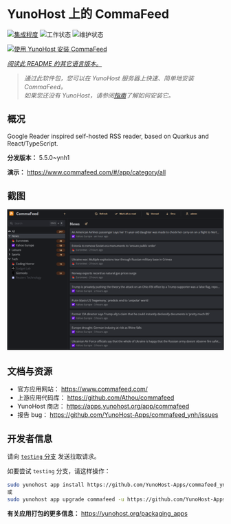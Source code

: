 <!--
注意：此 README 由 <https://github.com/YunoHost/apps/tree/master/tools/readme_generator> 自动生成
请勿手动编辑。
-->

# YunoHost 上的 CommaFeed

[![集成程度](https://apps.yunohost.org/badge/integration/commafeed)](https://ci-apps.yunohost.org/ci/apps/commafeed/)
![工作状态](https://apps.yunohost.org/badge/state/commafeed)
![维护状态](https://apps.yunohost.org/badge/maintained/commafeed)

[![使用 YunoHost 安装 CommaFeed](https://install-app.yunohost.org/install-with-yunohost.svg)](https://install-app.yunohost.org/?app=commafeed)

*[阅读此 README 的其它语言版本。](./ALL_README.md)*

> *通过此软件包，您可以在 YunoHost 服务器上快速、简单地安装 CommaFeed。*  
> *如果您还没有 YunoHost，请参阅[指南](https://yunohost.org/install)了解如何安装它。*

## 概况

Google Reader inspired self-hosted RSS reader, based on Quarkus and React/TypeScript.

**分发版本：** 5.5.0~ynh1

**演示：** <https://www.commafeed.com/#/app/category/all>

## 截图

![CommaFeed 的截图](./doc/screenshots/screenshot.png)

## 文档与资源

- 官方应用网站： <https://www.commafeed.com/>
- 上游应用代码库： <https://github.com/Athou/commafeed>
- YunoHost 商店： <https://apps.yunohost.org/app/commafeed>
- 报告 bug： <https://github.com/YunoHost-Apps/commafeed_ynh/issues>

## 开发者信息

请向 [`testing` 分支](https://github.com/YunoHost-Apps/commafeed_ynh/tree/testing) 发送拉取请求。

如要尝试 `testing` 分支，请这样操作：

```bash
sudo yunohost app install https://github.com/YunoHost-Apps/commafeed_ynh/tree/testing --debug
或
sudo yunohost app upgrade commafeed -u https://github.com/YunoHost-Apps/commafeed_ynh/tree/testing --debug
```

**有关应用打包的更多信息：** <https://yunohost.org/packaging_apps>
